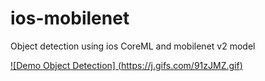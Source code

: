 # ios-mobilenet
Object detection using ios CoreML and mobilenet v2 model


[![Demo Object Detection] (https://j.gifs.com/91zJMZ.gif) ](https://youtu.be/qcTe1rtkD24)


